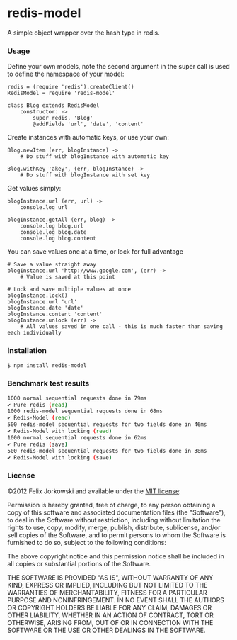 # redis-model

A simple object wrapper over the hash type in redis.

### Usage

Define your own models, note the second argument in the super call is used to define the namespace of your model:

```
redis = (require 'redis').createClient()
RedisModel = require 'redis-model'

class Blog extends RedisModel
	constructor: ->
		super redis, 'Blog'
		@addFields 'url', 'date', 'content'
```

Create instances with automatic keys, or use your own:

```
Blog.newItem (err, blogInstance) ->
	# Do stuff with blogInstance with automatic key

Blog.withKey 'akey', (err, blogInstance) ->
	# Do stuff with blogInstance with set key
```
	
Get values simply:

```
blogInstance.url (err, url) ->
	console.log url
	
blogInstance.getAll (err, blog) ->
	console.log blog.url
	console.log blog.date
	console.log blog.content
```

You can save values one at a time, or lock for full advantage

```
# Save a value straight away
blogInstance.url 'http://www.google.com', (err) ->
	# Value is saved at this point
	
# Lock and save multiple values at once
blogInstance.lock()
blogInstance.url 'url'
blogInstance.date 'date'
blogInstance.content 'content'
blogInstance.unlock (err) ->
	# All values saved in one call - this is much faster than saving each individually
```

### Installation

```bash
$ npm install redis-model
```

### Benchmark test results

```bash
1000 normal sequential requests done in 79ms
✔ Pure redis (read)
1000 redis-model sequential requests done in 68ms
✔ Redis-Model (read)
500 redis-model sequential requests for two fields done in 46ms
✔ Redis-Model with locking (read)
1000 normal sequential requests done in 62ms
✔ Pure redis (save)
500 redis-model sequential requests for two fields done in 38ms
✔ Redis-Model with locking (save)
```

### License

©2012 Felix Jorkowski and available under the [MIT license](http://www.opensource.org/licenses/mit-license.php):

Permission is hereby granted, free of charge, to any person obtaining a copy of this software and associated documentation files (the "Software"), to deal in the Software without restriction, including without limitation the rights to use, copy, modify, merge, publish, distribute, sublicense, and/or sell copies of the Software, and to permit persons to whom the Software is furnished to do so, subject to the following conditions:

The above copyright notice and this permission notice shall be included in all copies or substantial portions of the Software.

THE SOFTWARE IS PROVIDED "AS IS", WITHOUT WARRANTY OF ANY KIND, EXPRESS OR IMPLIED, INCLUDING BUT NOT LIMITED TO THE WARRANTIES OF MERCHANTABILITY, FITNESS FOR A PARTICULAR PURPOSE AND NONINFRINGEMENT. IN NO EVENT SHALL THE AUTHORS OR COPYRIGHT HOLDERS BE LIABLE FOR ANY CLAIM, DAMAGES OR OTHER LIABILITY, WHETHER IN AN ACTION OF CONTRACT, TORT OR OTHERWISE, ARISING FROM, OUT OF OR IN CONNECTION WITH THE SOFTWARE OR THE USE OR OTHER DEALINGS IN THE SOFTWARE.